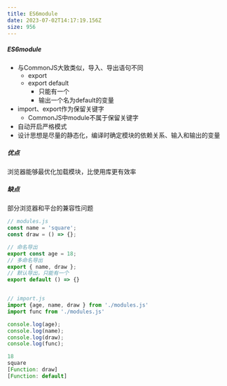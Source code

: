 ```yaml
---
title: ES6module
date: 2023-07-02T14:17:19.156Z
size: 956
---
```



##### ES6module

- 与CommonJS大致类似，导入、导出语句不同
  - export
  - export default
    - 只能有一个
    - 输出一个名为default的变量
- import、export作为保留关键字
  - CommonJS中module不属于保留关键字
- 自动开启严格模式
- 设计思想是尽量的静态化，编译时确定模块的依赖关系、输入和输出的变量

##### 优点

浏览器能够最优化加载模块，比使用库更有效率

##### 缺点

部分浏览器和平台的兼容性问题

```javascript
// modules.js
const name = 'square';
const draw = () => {};

// 命名导出
export const age = 18;
// 多命名导出
export { name, draw };
// 默认导出，只能有一个
export default () => {}


// import.js
import {age, name, draw } from './modules.js'
import func from './modules.js'

console.log(age);
console.log(name);
console.log(draw);
console.log(func);

18
square
[Function: draw]
[Function: default]
```

